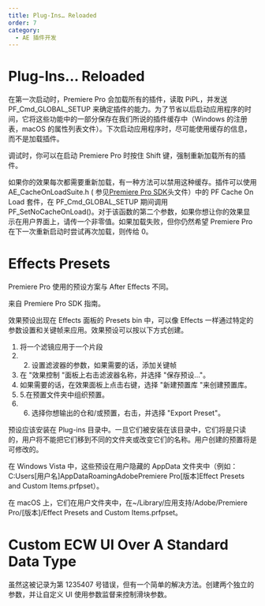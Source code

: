 ```yaml
---
title: Plug-Ins… Reloaded
order: 7
category:
  - AE 插件开发
---
```


# Plug-Ins… Reloaded

在第一次启动时，Premiere Pro 会加载所有的插件，读取 PiPL，并发送 PF_Cmd_GLOBAL_SETUP 来确定插件的能力。为了节省以后启动应用程序的时间，它将这些功能中的一部分保存在我们所说的插件缓存中（Windows 的注册表，macOS 的属性列表文件）。下次启动应用程序时，尽可能使用缓存的信息，而不是加载插件。

调试时，你可以在启动 Premiere Pro 时按住 Shift 键，强制重新加载所有的插件。

如果你的效果每次都需要重新加载，有一种方法可以禁用这种缓存。插件可以使用 AE_CacheOnLoadSuite.h ( 参见[Premiere Pro SDK](http://ppro-plugin-sdk.aenhancers.com/)头文件）中的 PF Cache On Load 套件，在 PF_Cmd_GLOBAL_SETUP 期间调用 PF_SetNoCacheOnLoad()。对于该函数的第二个参数，如果你想让你的效果显示在用户界面上，请传一个非零值。如果加载失败，但你仍然希望 Premiere Pro 在下一次重新启动时尝试再次加载，则传给 0。

# Effects Presets

Premiere Pro 使用的预设方案与 After Effects 不同。

来自 Premiere Pro SDK 指南。

效果预设出现在 Effects 面板的 Presets bin 中，可以像 Effects 一样通过特定的参数设置和关键帧来应用。效果预设可以按以下方式创建。

1. 将一个滤镜应用于一个片段
2. 2. 设置滤波器的参数，如果需要的话，添加关键帧
3. 在 "效果控制 "面板上右击滤波器名称，并选择 "保存预设..."。
4. 如果需要的话，在效果面板上点击右键，选择 "新建预置库 "来创建预置库。
5. 5.在预置文件夹中组织预置。
6. 6. 选择你想输出的仓和/或预置，右击，并选择 "Export Preset"。

预设应该安装在 Plug-ins 目录中。一旦它们被安装在该目录中，它们将是只读的，用户将不能把它们移到不同的文件夹或改变它们的名称。用户创建的预置将是可修改的。

在 Windows Vista 中，这些预设在用户隐藏的 AppData 文件夹中（例如：C:Users[用户名]AppDataRoamingAdobePremiere Pro[版本]Effect Presets and Custom Items.prfpset）。

在 macOS 上，它们在用户文件夹中，在~/Library/应用支持/Adobe/Premiere Pro/[版本]/Effect Presets and Custom Items.prfpset。

# Custom ECW UI Over A Standard Data Type

虽然这被记录为第 1235407 号错误，但有一个简单的解决方法。创建两个独立的参数，并让自定义 UI 使用参数监督来控制滑块参数。
